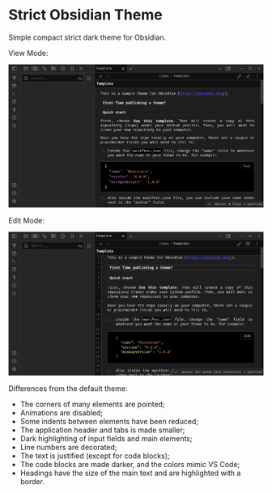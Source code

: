 # Strict Obsidian Theme

Simple compact strict dark theme for Obsidian.

View Mode:

![View Mode](screenshot_view_mode.png)

Edit Mode:

![Edit Mode](screenshot_edit_mode.png)

Differences from the default theme:

- The corners of many elements are pointed;
- Animations are disabled;
- Some indents between elements have been reduced;
- The application header and tabs is made smaller;
- Dark highlighting of input fields and main elements;
- Line numbers are decorated;
- The text is justified (except for code blocks);
- The code blocks are made darker, and the colors mimic VS Code;
- Headings have the size of the main text and are highlighted with a border.
